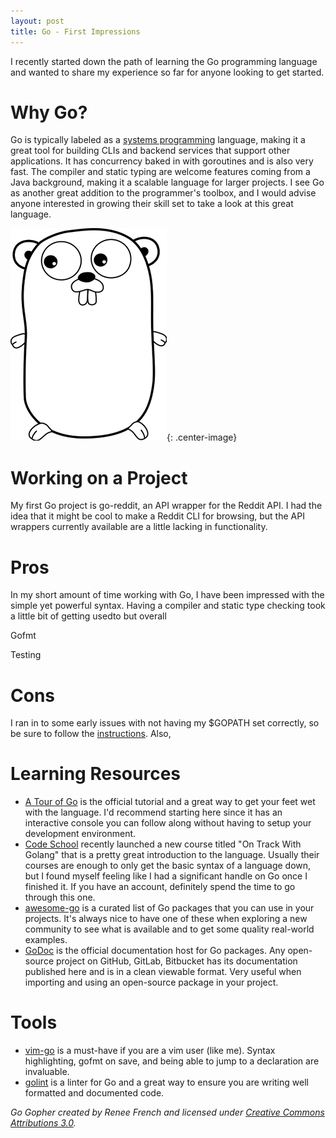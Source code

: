 ```yaml
---
layout: post
title: Go - First Impressions
---
```


I recently started down the path of learning the Go programming language and wanted to share my experience so far for anyone looking to get started.

# Why Go?
Go is typically labeled as a [systems programming](https://en.wikipedia.org/wiki/System_programming) language, making it a great tool for building CLIs and backend services that support other applications. It has concurrency baked in with goroutines and is also very fast. The compiler and static typing are welcome features coming from a Java background, making it a scalable language for larger projects. I see Go as another great addition to the programmer's toolbox, and I would advise anyone interested in growing their skill set to take a look at this great language.

![Go gopher](/assets/go-gopher.png "Go gopher"){: .center-image}

# Working on a Project
My first Go project is go-reddit, an API wrapper for the Reddit API. I had the idea that it might be cool to make a Reddit CLI for browsing, but the API wrappers currently available are a little lacking in functionality.  

# Pros
In my short amount of time working with Go, I have been impressed with the simple yet powerful syntax. Having a compiler and static type checking took a little bit of getting usedto but overall 

Gofmt 

Testing

# Cons
I ran in to some early issues with not having my $GOPATH set correctly, so be sure to follow the [instructions](https://golang.org/doc/code.html#GOPATH). Also, 

# Learning Resources
* [A Tour of Go](https://tour.golang.org/list) is the official tutorial and a great way to get your feet wet with the language. I'd recommend starting here since it has an interactive console you can follow along without having to setup your development environment.
* [Code School](http://codeschool.com) recently launched a new course titled "On Track With Golang" that is a pretty great introduction to the language. Usually their courses are enough to only get the basic syntax of a language down, but I found myself feeling like I had a significant handle on Go once I finished it. If you have an account, definitely spend the time to go through this one.
* [awesome-go](https://github.com/avelino/awesome-go) is a curated list of Go packages that you can use in your projects. It's always nice to have one of these when exploring a new community to see what is available and to get some quality real-world examples.
* [GoDoc](https://godoc.org/) is the official documentation host for Go packages. Any open-source project on GitHub, GitLab, Bitbucket has its documentation published here and is in a clean viewable format. Very useful when importing and using an open-source package in your project.

# Tools
* [vim-go](https://github.com/fatih/vim-go) is a must-have if you are a vim user (like me). Syntax highlighting, gofmt on save, and being able to jump to a declaration are invaluable. 
* [golint](https://github.com/golang/lint) is a linter for Go and a great way to ensure you are writing well formatted and documented code. 

*Go Gopher created by Renee French and licensed under [Creative Commons Attributions 3.0](https://creativecommons.org/licenses/by/3.0/us/).*
